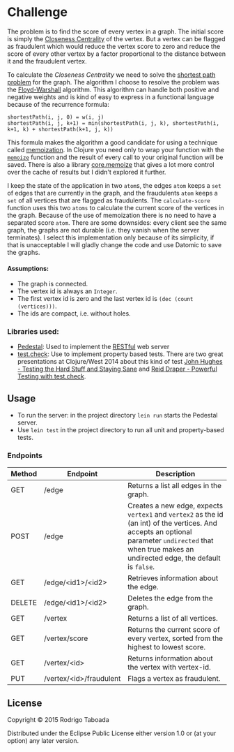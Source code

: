 # Challenge

The problem is to find the score of every vertex in a graph. The initial score is simply the [Closeness Centrality](http://en.wikipedia.org/wiki/Centrality#Closeness_centrality) of the vertex. But a vertex can be flagged as fraudulent which would reduce the vertex score to zero and reduce the score of every other vertex by a factor proportional to the distance between it and the fraudulent vertex.

To calculate the _Closeness Centrality_ we need to solve the [shortest path problem](http://en.wikipedia.org/wiki/Shortest_path_problem) for the graph. The algorithm I choose to resolve the problem was the [Floyd-Warshall](http://en.wikipedia.org/wiki/Floyd%E2%80%93Warshall_algorithm) algorithm. This algorithm can handle both positive and negative weights and is kind of easy to express in a functional language because of the recurrence formula:

    shortestPath(i, j, 0) = w(i, j)
    shortestPath(i, j, k+1) = min(shortestPath(i, j, k), shortestPath(i, k+1, k) + shortestPath(k+1, j, k)) 

This formula makes the algorithm a good candidate for using a technique called [memoization](http://en.wikipedia.org/wiki/Memoization). In Clojure you need only to wrap your function with the [`memoize`](https://clojuredocs.org/clojure.core/memoize) function and the result of every call to your original function will be saved. There is also a library [core.memoize](https://github.com/clojure/core.memoize) that gives a lot more control over the cache of results but I didn't explored it further.

I keep the state of the application in two `atom`s, the edges `atom` keeps a `set` of edges that are currently in the graph, and the fraudulents `atom` keeps a `set` of all vertices that are flagged as fraudulents. The `calculate-score` function uses this two `atoms` to calculate the current score of the vertices in the graph. Because of the use of memoization there is no need to have a separated score `atom`. There are some downsides: every client see the same graph, the graphs are not durable (i.e. they vanish when the server terminates). I select this implementation only because of its simplicity, if that is unacceptable I will gladly change the code and use Datomic to save the graphs.

#### Assumptions: 

- The graph is connected.
- The vertex id is always an `Integer`.
- The first vertex id is zero and the last vertex id is `(dec (count (vertices)))`.
- The ids are compact, i.e. without holes.

### Libraries used:

- [Pedestal](https://github.com/pedestal/pedestal): Used to implement the [RESTful](http://en.wikipedia.org/wiki/Representational_state_transfer) web server
- [test.check](https://github.com/clojure/test.check): Use to implement property based tests. There are two great presentations at Clojure/West 2014 about this kind of test [John Hughes - Testing the Hard Stuff and Staying Sane](https://www.youtube.com/watch?v=zi0rHwfiX1Q) and [Reid Draper - Powerful Testing with test.check](https://www.youtube.com/watch?v=JMhNINPo__g).

## Usage

- To run the server: in the project directory `lein run` starts the Pedestal server.
- Use `lein test` in the project directory to run all unit and property-based tests.

### Endpoints

|  Method  |     Endpoint   | Description |
|----------|----------------|-------------|
| GET | /edge        |   Returns a list all edges in the graph. |
| POST | /edge | Creates a new edge, expects `vertex1` and `vertex2` as the id (an int) of the vertices. And accepts an optional parameter `undirected` that when true makes an undirected edge, the default is `false`. |
| GET | /edge/\<id1\>/\<id2\> | Retrieves information about the edge. |
| DELETE | /edge/\<id1\>/\<id2\> | Deletes the edge from the graph. |
| GET | /vertex | Returns a list of all vertices. |
| GET | /vertex/score   | Returns the current score of every vertex, sorted from the highest to lowest score. |
| GET | /vertex/\<id\>   | Returns information about the vertex with vertex-id. |
| PUT | /vertex/\<id\>/fraudulent      | Flags a vertex as fraudulent. |


## License

Copyright © 2015 Rodrigo Taboada

Distributed under the Eclipse Public License either version 1.0 or (at
your option) any later version.

